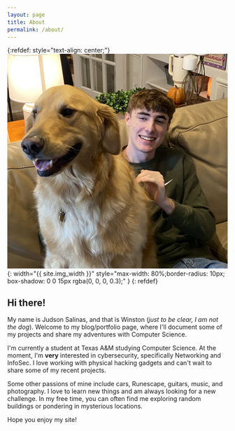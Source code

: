 ```yaml
---
layout: page
title: About
permalink: /about/
---
```



{:refdef: style="text-align: center;"}
![Winston & Judson](/img/me.png){: width="{{ site.img_width }}" style="max-width: 80%;border-radius: 10px; box-shadow: 0 0 15px rgba(0, 0, 0, 0.3);" }
{: refdef}

## Hi there! 

My name is Judson Salinas, and that is Winston (*just to be clear, I am not the dog*). Welcome to my blog/portfolio page, where I'll document some of my projects and share my adventures with Computer Science.

I'm currently a student at Texas A&M studying Computer Science. At the moment, I'm **very** interested in cybersecurity, specifically Networking and InfoSec. I love working with physical hacking gadgets and can't wait to share some of my recent projects.

Some other passions of mine include cars, Runescape, guitars, music, and photography. I love to learn new things and am always looking for a new challenge. In my free time, you can often find me exploring random buildings or pondering in mysterious locations. 

Hope you enjoy my site!
